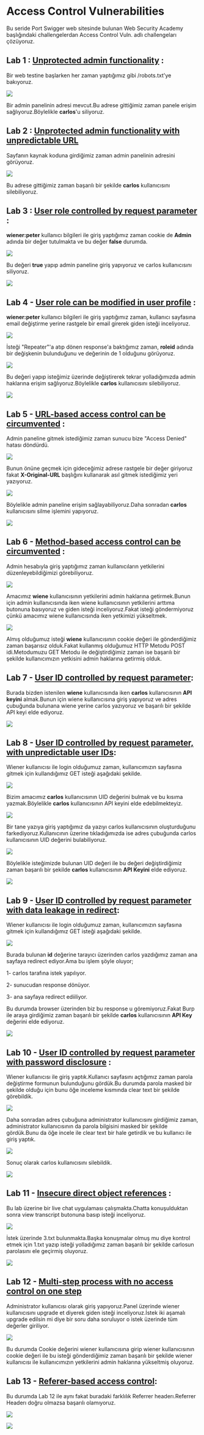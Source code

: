 # Access Control Vulnerabilities

Bu seride Port Swigger web sitesinde bulunan Web Security Academy başlığındaki challengelerdan Access Control Vuln. adlı challengeları çözüyoruz.

## Lab 1 : [Unprotected admin functionality](https://portswigger.net/web-security/access-control/lab-unprotected-admin-functionality) :

Bir web testine başlarken her zaman yaptığımız gibi /robots.txt&#39;ye bakıyoruz.

![](RackMultipart20200724-4-11udg36_html_b864201958272e20.png)

Bir admin panelinin adresi mevcut.Bu adrese gittiğimiz zaman panele erişim sağlıyoruz.Böylelikle **carlos**&#39;u siliyoruz.

## Lab 2 : [Unprotected admin functionality with unpredictable URL](https://portswigger.net/web-security/access-control/lab-unprotected-admin-functionality-with-unpredictable-url)

Sayfanın kaynak koduna girdiğimiz zaman admin panelinin adresini görüyoruz.

![](RackMultipart20200724-4-11udg36_html_a23b81720adb77a5.png)

Bu adrese gittiğimiz zaman başarılı bir şekilde **carlos** kullanıcısını silebiliyoruz.

## Lab 3 : [User role controlled by request parameter](https://portswigger.net/web-security/access-control/lab-user-role-controlled-by-request-parameter) :

**wiener:peter** kullanıcı bilgileri ile giriş yaptığımız zaman cookie de **Admin** adında bir değer tutulmakta ve bu değer **false** durumda.

![](RackMultipart20200724-4-11udg36_html_6169e644f9272ed.png)

Bu değeri **true** yapıp admin paneline giriş yapıyoruz ve carlos kullanıcısını siliyoruz.

![](RackMultipart20200724-4-11udg36_html_9eb5a9fc95a54927.png)

## Lab 4 - [User role can be modified in user profile](https://portswigger.net/web-security/access-control/lab-user-role-can-be-modified-in-user-profile) :

**wiener:peter** kullanıcı bilgileri ile giriş yaptığımız zaman, kullanıcı sayfasına email değiştirme yerine rastgele bir email girerek giden isteği inceliyoruz.

![](RackMultipart20200724-4-11udg36_html_361398cb8d01559a.png)

İsteği &quot;Repeater&quot;&#39;a atıp dönen response&#39;a baktığımız zaman, **roleid** adında bir değişkenin bulunduğunu ve değerinin de 1 olduğunu görüyoruz.

![](RackMultipart20200724-4-11udg36_html_967061ac6518acec.png)

Bu değeri yapıp isteğimiz üzerinde değiştirerek tekrar yolladığımızda admin haklarına erişim sağlıyoruz.Böylelikle **carlos** kullanıcısını silebiliyoruz.

![](RackMultipart20200724-4-11udg36_html_55722d3bcb9ff6bd.png)

## Lab 5 - [URL-based access control can be circumvented](https://portswigger.net/web-security/access-control/lab-url-based-access-control-can-be-circumvented) :

Admin paneline gitmek istediğimiz zaman sunucu bize &quot;Access Denied&quot; hatası döndürdü.

![](RackMultipart20200724-4-11udg36_html_8c589d0a419cbc5c.png)

Bunun önüne geçmek için gideceğimiz adrese rastgele bir değer giriyoruz fakat **X-Original-URL** başlığını kullanarak asıl gitmek istediğimiz yeri yazıyoruz.

![](RackMultipart20200724-4-11udg36_html_7080ff04e0bea055.png)

Böylelikle admin paneline erişim sağlayabiliyoruz.Daha sonradan **carlos** kullanıcısını silme işlemini yapıyoruz.

![](RackMultipart20200724-4-11udg36_html_819a61b555fa70f7.png)

## Lab 6 - [Method-based access control can be circumvented](https://portswigger.net/web-security/access-control/lab-method-based-access-control-can-be-circumvented) :

Admin hesabıyla giriş yaptığımız zaman kullanıcıların yetkilerini düzenleyebildiğimizi görebiliyoruz.

![](RackMultipart20200724-4-11udg36_html_fd47df8310238c80.png)

Amacımız **wiene** kullanıcısının yetkilerini admin haklarına getirmek.Bunun için admin kullanıcısında iken wiene kullanıcısının yetkilerini arttıma butonuna basıyoruz ve giden isteği inceliyoruz.Fakat isteği göndermiyoruz çünkü amacımız wiene kullanıcısında iken yetkimizi yükseltmek.

![](RackMultipart20200724-4-11udg36_html_cbe3ab7c17d37f99.png)

Almış olduğumuz isteği **wiene** kullanıcısının cookie değeri ile gönderdiğimiz zaman başarısız olduk.Fakat kullanmış olduğumuz HTTP Metodu POST idi.Metodumuzu GET Metodu ile değiştirdiğimiz zaman ise başarılı bir şekilde kullanıcımızın yetkisini admin haklarına getirmiş olduk.

## Lab 7 - [User ID controlled by request parameter](https://portswigger.net/web-security/access-control/lab-user-id-controlled-by-request-parameter):

Burada bizden istenilen **wiene** kullanıcısında iken **carlos** kullanıcısının **API keyini** almak.Bunun için wiene kullanıcısına giriş yapıyoruz ve adres çubuğunda bulunana wiene yerine carlos yazıyoruz ve başarılı bir şekilde API keyi elde ediyoruz.

![](RackMultipart20200724-4-11udg36_html_808f8a214256d60b.png)

## Lab 8 - [User ID controlled by request parameter, with unpredictable user IDs](https://portswigger.net/web-security/access-control/lab-user-id-controlled-by-request-parameter-with-unpredictable-user-ids):

Wiener kullanıcısı ile login olduğumuz zaman, kullanıcımızın sayfasına gitmek için kullandığımız GET isteği aşağıdaki şekilde.

![](RackMultipart20200724-4-11udg36_html_92f53a59b8da3906.png)

Bizim amacımız **carlos** kullanıcısının UID değerini bulmak ve bu kısıma yazmak.Böylelikle **carlos** kullanıcısının API keyini elde edebilmekteyiz.

![](RackMultipart20200724-4-11udg36_html_9432cdd218e8e2af.png)

Bir tane yazıya giriş yaptığımız da yazıyı carlos kullanıcısının oluşturduğunu farkediyoruz.Kullanıcının üzerine tıkladığımızda ise adres çubuğunda carlos kullanıcısının UID değerini bulabiliyoruz.

![](RackMultipart20200724-4-11udg36_html_a4d873917aa427de.png)

Böylelikle isteğimizde bulunan UID değeri ile bu değeri değiştirdiğimiz zaman başarılı bir şekilde **carlos** kullanıcısının **API Keyini** elde ediyoruz.

![](RackMultipart20200724-4-11udg36_html_fe4ba743675feab2.png)

##


## Lab 9 - [User ID controlled by request parameter with data leakage in redirect](https://portswigger.net/web-security/access-control/lab-user-id-controlled-by-request-parameter-with-data-leakage-in-redirect):

Wiener kullanıcısı ile login olduğumuz zaman, kullanıcımızın sayfasına gitmek için kullandığımız GET isteği aşağıdaki şekilde.

![](RackMultipart20200724-4-11udg36_html_e10939bd791b943d.png)

Burada bulunan **id** değerine tarayıcı üzerinden carlos yazdığımız zaman ana sayfaya redirect ediyor.Ama bu işlem şöyle oluyor;

1- carlos tarafına istek yapılıyor.

2- sunucudan response dönüyor.

3- ana sayfaya redirect ediiliyor.

Bu durumda browser üzerinden biz bu response u göremiyoruz.Fakat Burp ile araya girdiğimiz zaman başarılı bir şekilde **carlos** kullanıcısının **API Key** değerini elde ediyoruz.

![](RackMultipart20200724-4-11udg36_html_37cd7fdc938a8e1e.png)

## Lab 10 - [User ID controlled by request parameter with password disclosure](https://portswigger.net/web-security/access-control/lab-user-id-controlled-by-request-parameter-with-password-disclosure) :

Wiener kullanıcısı ile giriş yaptık.Kullanıcı sayfasını açtığımız zaman parola değiştirme formunun bulunduğunu gördük.Bu durumda parola masked bir şekilde olduğu için bunu öğe inceleme kısmında clear text bir şekilde görebildik.

![](RackMultipart20200724-4-11udg36_html_b5c20ce9821ec1c3.png)

Daha sonradan adres çubuğuna administrator kullanıcısını girdiğimiz zaman, administrator kullanıcısının da parola bilgisini masked bir şekilde gördük.Bunu da öğe incele ile clear text bir hale getirdik ve bu kullanıcı ile giriş yaptık.

![](RackMultipart20200724-4-11udg36_html_68ae8d9479272471.png)

Sonuç olarak carlos kullanıcısını silebildik.

![](RackMultipart20200724-4-11udg36_html_1d65e8f8b998e2af.png)

## Lab 11 - [Insecure direct object references](https://portswigger.net/web-security/access-control/lab-insecure-direct-object-references) :

Bu lab üzerine bir live chat uygulaması çalışmakta.Chatta konuşulduktan sonra view transcript butonuna basıp isteği inceliyoruz.

![](RackMultipart20200724-4-11udg36_html_8ecddbe83054f423.png)

İstek üzerinde 3.txt bulunmakta.Başka konuşmalar olmuş mu diye kontrol etmek için 1.txt yazıp isteği yolladığımız zaman başarılı bir şekilde carlosun parolasını ele geçirmiş oluyoruz.

![](RackMultipart20200724-4-11udg36_html_20cdb2e2bc20de41.png)

## Lab 12 - [Multi-step process with no access control on one step](https://portswigger.net/web-security/access-control/lab-multi-step-process-with-no-access-control-on-one-step)

Administrator kullanıcısı olarak giriş yapıyoruz.Panel üzerinde wiener kullanıcısını upgrade et diyerek giden isteği inceliyoruz.İstek iki aşamalı upgrade edilsin mi diye bir soru daha soruluyor o istek üzerinde tüm değerler giriliyor.

![](RackMultipart20200724-4-11udg36_html_900cfe67e47cf21b.png)

Bu durumda Cookie değerini wiener kullanıcısına girip wiener kullanıcısının cookie değeri ile bu isteği gönderdiğimiz zaman başarılı bir şekilde wiener kullanıcısı ile kullanıcımızın yetkilerini admin haklarına yükseltmiş oluyoruz.

##


## Lab 13 - [Referer-based access control](https://portswigger.net/web-security/access-control/lab-referer-based-access-control):

Bu durumda Lab 12 ile aynı fakat buradaki farklılık Referrer headerı.Referrer Headerı doğru olmazsa başarılı olamıyoruz.

![](RackMultipart20200724-4-11udg36_html_2d431301aa48edb5.png)

![](RackMultipart20200724-4-11udg36_html_4e78307bed998559.png)
